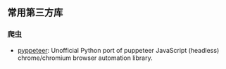 ## 常用第三方库

### 爬虫

- [pyppeteer](https://github.com/pyppeteer/pyppeteer): Unofficial Python port of puppeteer JavaScript (headless) chrome/chromium browser automation library.

